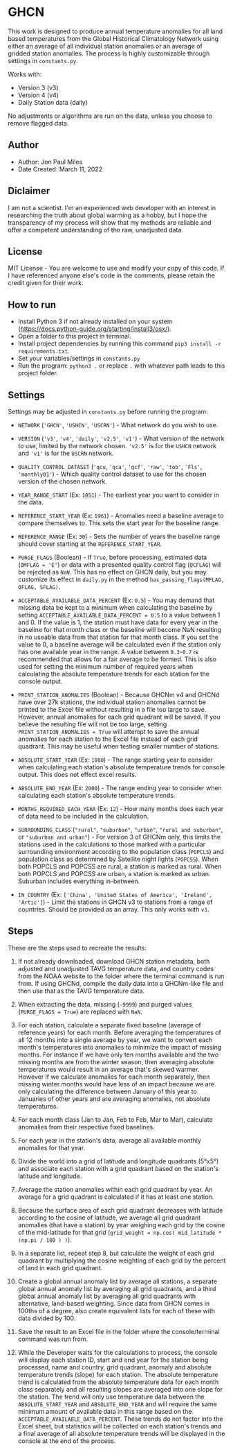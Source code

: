 # GHCN
This work is designed to produce annual temperature anomalies for all land based temperatures from the Global Historical Climatology Network using either an average of all individual station anomalies or an average of gridded station anomalies. The process is highly customizable through settings in `constants.py`. 

Works with:
  - Version 3 (v3)
  - Version 4 (v4)
  - Daily Station data (daily)

No adjustments or algorithms are run on the data, unless you choose to remove flagged data.

## Author
- Author: Jon Paul Miles
- Date Created: March 11, 2022

## Diclaimer
I am not a scientist. I'm an experienced web developer with an interest in researching the truth about global warming as a hobby, but I hope the transparency of my process will show that my methods are reliable and offer a competent understanding of the raw, unadjusted data.

## License
MIT License - You are welcome to use and modify your copy of this code. If I have referenced anyone else's code in the comments, please retain the credit given for their work.

## How to run

- Install Python 3 if not already installed on your system (https://docs.python-guide.org/starting/install3/osx/).
- Open a folder to this project in terminal.
- Install project dependencies by running this command  `pip3 install -r requirements.txt`.
- Set your variables/settings in `constants.py`
- Run the program: `python3 .` or replace `.` with whatever path leads to this project folder.

## Settings

Settings may be adjusted in `constants.py` before running the program:

- `NETWORK` (`'GHCN'`, `'USHCN'`, `'USCRN'`) - What network do you wish to use.

 - `VERSION` (`'v3'`, `'v4'`, `'daily'`, `'v2.5'`, `'v1'`) - What version of the network to use, limited by the network chosen. `'v2.5'` is for the `USHCN` network and `'v1'` is for the `USCRN` network.

 - `QUALITY_CONTROL_DATASET` (`'qcu`, `'qca'`, `'qcf'`, `'raw'`, `'tob'`, `'Fls'`, `'monthly01'`) - Which quality control dataset to use for the chosen version of the chosen network.

 - `YEAR_RANGE_START` (Ex: `1851`) - The earliest year you want to consider in the data.

 - `REFERENCE_START_YEAR` (Ex: `1961`) - Anomalies need a baseline average to compare themselves to. This sets the start year for the baseline range.

 - `REFERENCE_RANGE` (Ex: `30`) - Sets the number of years the baseline range should cover starting at the `REFERENCE_START_YEAR`.

 - `PURGE_FLAGS` (Boolean) - If `True`, before processing, estimated data (`DMFLAG = 'E'`) or data with a presented quality control flag (`QCFLAG`) will be rejected as `NaN`. This has no effect on GHCN daily, but you may customize its effect in `daily.py` in the method `has_passing_flags(MFLAG, QFLAG, SFLAG)`.

 - `ACCEPTABLE_AVAILABLE_DATA_PERCENT` (Ex: `0.5`) - You may demand that missing data be kept to a minimum when calculating the baseline by setting `ACCEPTABLE_AVAILABLE_DATA_PERCENT = 0.5` to a value between 1 and 0. If the value is 1, the station must have data for every year in the baseline for that month class or the baseline will become NaN resulting in no useable data from that station for that month class. If you set the value to 0, a baseline average will be calculated even if the station only has one available year in the range. A value between `0.3`-`0.7` is recommended that allows for a fair average to be formed. This is also used for setting the minimum number of required years when calculating the absolute temperature trends for each station for the console output.

 - `PRINT_STATION_ANOMALIES` (Boolean) - Because GHCNm v4 and GHCNd have over 27k stations, the individual station anomalies cannot be printed to the Excel file without resulting in a file too large to save. However, annual anomalies for each grid quadrant will be saved. If you believe the resulting file will not be too large, setting `PRINT_STATION_ANOMALIES = True` will attempt to save the annual anomalies for each station to the Excel file instead of each grid quadrant. This may be useful when testing smaller number of stations.

 - `ABSOLUTE_START_YEAR` (Ex: `1880`) - The range starting year to consider when calculating each station's absolute temperature trends for console output. This does not effect excel results.

 - `ABSOLUTE_END_YEAR` (Ex: `2000`) - The range ending year to consider when calculating each station's absolute temperature trends.

 - `MONTHS_REQUIRED_EACH_YEAR` (Ex: `12`) -  How many months does each year of data need to be included in the calculation.

 - `SURROUNDING_CLASS` (`"rural"`, `"suburban"`, `"urban"`, `"rural and suburban"`, or `"suburban and urban"`) - For version 3 of GHCNm only, this limits the stations used in the calculations to those marked with a particular surrounding environment according to the population class (`POPCLS`) and population class as determined by Satellite night lights (`POPCSS`). When both POPCLS and POPCSS are rural, a station is marked as rural. When both POPCLS and POPCSS are urban, a station is marked as urban. Suburban includes everything in-between.

 - `IN_COUNTRY` (Ex: `['China', 'United States of America', 'Ireland', 'Artic']`) - Limit the stations in GHCN v3 to stations from a range of countries. Should be provided as an array. This only works with `v3`.

## Steps

These are the steps used to recreate the results:

1. If not already downloaded, download GHCN station metadata, both adjusted and unadjusted TAVG temperature data, and country codes from the NOAA website to the folder where the terminal command is run from. If using GHCNd, compile the daily data into a GHCNm-like file and then use that as the TAVG temperature data.

2. When extracting the data, missing (`-9999`) and purged values (`PURGE_FLAGS = True`) are replaced with `NaN`.

3. For each station, calculate a separate fixed baseline (average of reference years) for each month. Before averaging the temperatures of all 12 months into a single average by year, we want to convert each month's temperatures into anomalies to minimize the impact of missing months. For instance if we have only ten months available and the two missing months are from the winter season, then averaging absolute temperatures would result in an average that's skewed warmer. However if we calculate anomalies for each month separately, then missing winter months would have less of an impact because we are only calculating the difference between January of this year to Januaries of other years and are averaging anomalies, not absolute temperatures.

4. For each month class (Jan to Jan, Feb to Feb, Mar to Mar), calculate anomalies from their respective fixed baselines.

5. For each year in the station's data, average all available monthly anomalies for that year.

6. Divide the world into a grid of latitude and longitude quadrants (5°x5°) and associate each station with a grid quadrant based on the station's latitude and longitude.

7. Average the station anomalies within each grid quadrant by year. An average for a grid quadrant is calculated if it has at least one station.

8. Because the surface area of each grid quadrant decreases with latitude according to the cosine of latitude, we average all grid quadrant anomalies (that have a station) by year weighing each grid by the cosine of the mid-latitude for that grid (`grid_weight = np.cos( mid_latitude * (np.pi / 180 ) )`).

9. In a separate list, repeat step 8, but calculate the weight of each grid quadrant by multiplying the cosine weighting of each grid by the percent of land in each grid quadrant.
  
10. Create a global annual anomaly list by average all stations, a separate global annual anomaly list by averaging all grid quadrants, and a third global annual anomaly list by averaging all grid quadrants with alternative, land-based weighting. Since data from GHCN comes in 100ths of a degree, also create equivalent lists for each of these with data divided by 100.

11. Save the result to an Excel file in the folder where the console/terminal command was run from.

12. While the Developer waits for the calculations to process, the console will display each station ID, start and end year for the station being processed, name and country, grid quadrant, anomaly and absolute temperature trends (slope) for each station. The absolute temperature trend is calculated from the absolute temperature data for each month class separately and all resulting slopes are averaged into one slope for the station. The trend will only use temperature data between the `ABSOLUTE_START_YEAR` and `ABSOLUTE_END_YEAR` and will require the same minimum amount of available data in this range based on the `ACCEPTABLE_AVAILABLE_DATA_PERCENT`. These trends do not factor into the Excel sheet, but statistics will be collected on each station's trends and a final average of all absolute temperature trends will be displayed in the console at the end of the process.
